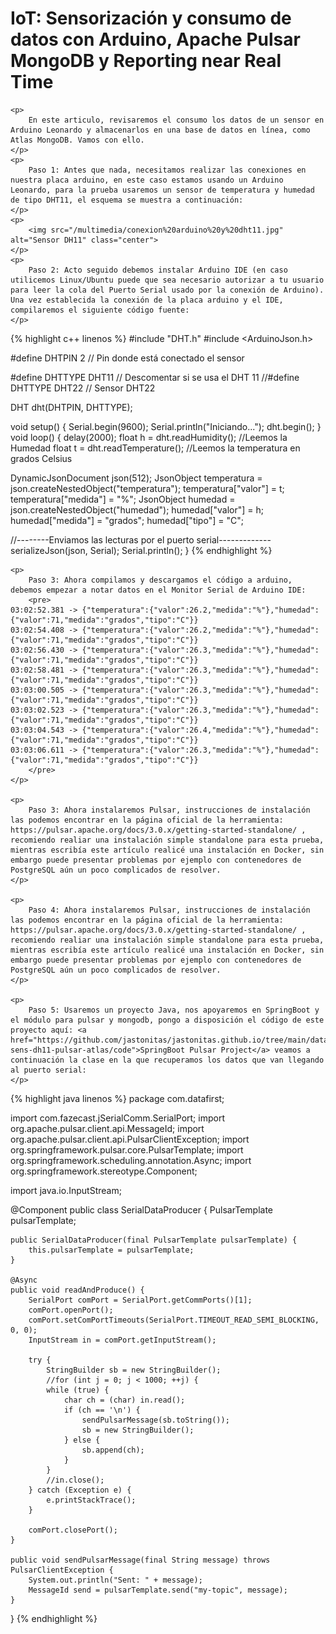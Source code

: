 <html>
<head>
	<title>Tutorial de consumo de datos de un sensor en Arduino Leonardo hacia Atlas MongoDB</title>
</head>
<body>
	<h1>IoT: Sensorización y consumo de datos con Arduino, Apache Pulsar MongoDB y Reporting near Real Time</h1>
	
	<p>
		En este articulo, revisaremos el consumo los datos de un sensor en Arduino Leonardo y almacenarlos en una base de datos en línea, como Atlas MongoDB. Vamos con ello.
	</p>	
	<p>
		Paso 1: Antes que nada, necesitamos realizar las conexiones en nuestra placa arduino, en este caso estamos usando un Arduino Leonardo, para la prueba usaremos un sensor de temperatura y humedad de tipo DHT11, el esquema se muestra a continuación:
	</p>
	<p>
		<img src="/multimedia/conexion%20arduino%20y%20dht11.jpg" alt="Sensor DH11" class="center">
	</p>
	<p>
		Paso 2: Acto seguido debemos instalar Arduino IDE (en caso utilicemos Linux/Ubuntu puede que sea necesario autorizar a tu usuario para leer la cola del Puerto Serial usado por la conexión de Arduino). Una vez establecida la conexión de la placa arduino y el IDE, compilaremos el siguiente código fuente:
	</p>

{% highlight c++  linenos %}
#include "DHT.h"
#include <ArduinoJson.h>

#define DHTPIN 2     // Pin donde está conectado el sensor

#define DHTTYPE DHT11   // Descomentar si se usa el DHT 11
//#define DHTTYPE DHT22   // Sensor DHT22

DHT dht(DHTPIN, DHTTYPE);

void setup() {
  Serial.begin(9600);
  Serial.println("Iniciando...");
  dht.begin();
}
void loop() {
  delay(2000);
  float h = dht.readHumidity(); //Leemos la Humedad
  float t = dht.readTemperature(); //Leemos la temperatura en grados Celsius

  DynamicJsonDocument json(512);
  JsonObject temperatura = json.createNestedObject("temperatura");
  temperatura["valor"] = t;
  temperatura["medida"] = "%";
  JsonObject humedad = json.createNestedObject("humedad");
  humedad["valor"] = h;
  humedad["medida"] = "grados";
  humedad["tipo"] = "C";

  //--------Enviamos las lecturas por el puerto serial-------------
  serializeJson(json, Serial);
  Serial.println();
}
{% endhighlight %}

	<p>
		Paso 3: Ahora compilamos y descargamos el código a arduino, debemos empezar a notar datos en el Monitor Serial de Arduino IDE:
		<pre>
	03:02:52.381 -> {"temperatura":{"valor":26.2,"medida":"%"},"humedad":{"valor":71,"medida":"grados","tipo":"C"}}
	03:02:54.408 -> {"temperatura":{"valor":26.2,"medida":"%"},"humedad":{"valor":71,"medida":"grados","tipo":"C"}}
	03:02:56.430 -> {"temperatura":{"valor":26.3,"medida":"%"},"humedad":{"valor":71,"medida":"grados","tipo":"C"}}
	03:02:58.481 -> {"temperatura":{"valor":26.3,"medida":"%"},"humedad":{"valor":71,"medida":"grados","tipo":"C"}}
	03:03:00.505 -> {"temperatura":{"valor":26.3,"medida":"%"},"humedad":{"valor":71,"medida":"grados","tipo":"C"}}
	03:03:02.523 -> {"temperatura":{"valor":26.3,"medida":"%"},"humedad":{"valor":71,"medida":"grados","tipo":"C"}}
	03:03:04.543 -> {"temperatura":{"valor":26.4,"medida":"%"},"humedad":{"valor":71,"medida":"grados","tipo":"C"}}
	03:03:06.611 -> {"temperatura":{"valor":26.3,"medida":"%"},"humedad":{"valor":71,"medida":"grados","tipo":"C"}}
		</pre>
	</p>

	<p>
		Paso 3: Ahora instalaremos Pulsar, instrucciones de instalación las podemos encontrar en la página oficial de la herramienta: https://pulsar.apache.org/docs/3.0.x/getting-started-standalone/ , recomiendo realiar una instalación simple standalone para esta prueba, mientras escribía este artículo realicé una instalación en Docker, sin embargo puede presentar problemas por ejemplo con contenedores de PostgreSQL aún un poco complicados de resolver.
	</p>
	
	<p>
		Paso 4: Ahora instalaremos Pulsar, instrucciones de instalación las podemos encontrar en la página oficial de la herramienta: https://pulsar.apache.org/docs/3.0.x/getting-started-standalone/ , recomiendo realiar una instalación simple standalone para esta prueba, mientras escribía este artículo realicé una instalación en Docker, sin embargo puede presentar problemas por ejemplo con contenedores de PostgreSQL aún un poco complicados de resolver.
	</p>
	
	<p>
		Paso 5: Usaremos un proyecto Java, nos apoyaremos en SpringBoot y el módulo para pulsar y mongodb, pongo a disposición el código de este proyecto aquí: <a href="https://github.com/jastonitas/jastonitas.github.io/tree/main/data/iot-sens-dh11-pulsar-atlas/code">SpringBoot Pulsar Project</a> veamos a continuación la clase en la que recuperamos los datos que van llegando al puerto serial:
	</p>

{% highlight java linenos %}
package com.datafirst;

import com.fazecast.jSerialComm.SerialPort;
import org.apache.pulsar.client.api.MessageId;
import org.apache.pulsar.client.api.PulsarClientException;
import org.springframework.pulsar.core.PulsarTemplate;
import org.springframework.scheduling.annotation.Async;
import org.springframework.stereotype.Component;

import java.io.InputStream;

@Component
public class SerialDataProducer {
    PulsarTemplate pulsarTemplate;

    public SerialDataProducer(final PulsarTemplate pulsarTemplate) {
        this.pulsarTemplate = pulsarTemplate;
    }

    @Async
    public void readAndProduce() {
        SerialPort comPort = SerialPort.getCommPorts()[1];
        comPort.openPort();
        comPort.setComPortTimeouts(SerialPort.TIMEOUT_READ_SEMI_BLOCKING, 0, 0);
        InputStream in = comPort.getInputStream();

        try {
            StringBuilder sb = new StringBuilder();
            //for (int j = 0; j < 1000; ++j) {
            while (true) {
                char ch = (char) in.read();
                if (ch == '\n') {
                    sendPulsarMessage(sb.toString());
                    sb = new StringBuilder();
                } else {
                    sb.append(ch);
                }
            }
            //in.close();
        } catch (Exception e) {
            e.printStackTrace();
        }

        comPort.closePort();
    }

    public void sendPulsarMessage(final String message) throws PulsarClientException {
        System.out.println("Sent: " + message);
        MessageId send = pulsarTemplate.send("my-topic", message);
    }
}
{% endhighlight %}

</body>
</html>
